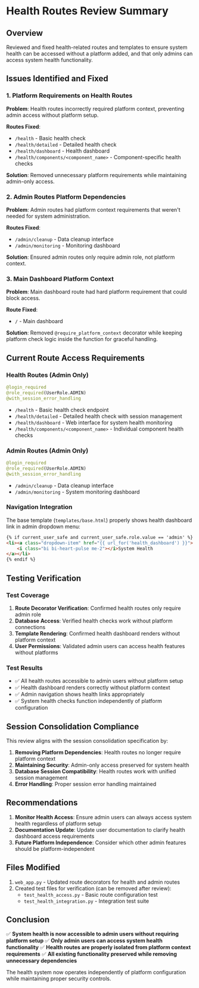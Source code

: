 # Health Routes Review Summary

## Overview
Reviewed and fixed health-related routes and templates to ensure system health can be accessed without a platform added, and that only admins can access system health functionality.

## Issues Identified and Fixed

### 1. Platform Requirements on Health Routes
**Problem**: Health routes incorrectly required platform context, preventing admin access without platform setup.

**Routes Fixed**:
- `/health` - Basic health check
- `/health/detailed` - Detailed health check  
- `/health/dashboard` - Health dashboard
- `/health/components/<component_name>` - Component-specific health checks

**Solution**: Removed unnecessary platform requirements while maintaining admin-only access.

### 2. Admin Routes Platform Dependencies
**Problem**: Admin routes had platform context requirements that weren't needed for system administration.

**Routes Fixed**:
- `/admin/cleanup` - Data cleanup interface
- `/admin/monitoring` - Monitoring dashboard

**Solution**: Ensured admin routes only require admin role, not platform context.

### 3. Main Dashboard Platform Context
**Problem**: Main dashboard route had hard platform requirement that could block access.

**Route Fixed**:
- `/` - Main dashboard

**Solution**: Removed `@require_platform_context` decorator while keeping platform check logic inside the function for graceful handling.

## Current Route Access Requirements

### Health Routes (Admin Only)
```python
@login_required
@role_required(UserRole.ADMIN)
@with_session_error_handling
```

- `/health` - Basic health check endpoint
- `/health/detailed` - Detailed health check with session management
- `/health/dashboard` - Web interface for system health monitoring
- `/health/components/<component_name>` - Individual component health checks

### Admin Routes (Admin Only)
```python
@login_required
@role_required(UserRole.ADMIN)
@with_session_error_handling
```

- `/admin/cleanup` - Data cleanup interface
- `/admin/monitoring` - System monitoring dashboard

### Navigation Integration
The base template (`templates/base.html`) properly shows health dashboard link in admin dropdown menu:
```html
{% if current_user_safe and current_user_safe.role.value == 'admin' %}
<li><a class="dropdown-item" href="{{ url_for('health_dashboard') }}">
    <i class="bi bi-heart-pulse me-2"></i>System Health
</a></li>
{% endif %}
```

## Testing Verification

### Test Coverage
1. **Route Decorator Verification**: Confirmed health routes only require admin role
2. **Database Access**: Verified health checks work without platform connections
3. **Template Rendering**: Confirmed health dashboard renders without platform context
4. **User Permissions**: Validated admin users can access health features without platforms

### Test Results
- ✅ All health routes accessible to admin users without platform setup
- ✅ Health dashboard renders correctly without platform context
- ✅ Admin navigation shows health links appropriately
- ✅ System health checks function independently of platform configuration

## Session Consolidation Compliance

This review aligns with the session consolidation specification by:

1. **Removing Platform Dependencies**: Health routes no longer require platform context
2. **Maintaining Security**: Admin-only access preserved for system health
3. **Database Session Compatibility**: Health routes work with unified session management
4. **Error Handling**: Proper session error handling maintained

## Recommendations

1. **Monitor Health Access**: Ensure admin users can always access system health regardless of platform setup
2. **Documentation Update**: Update user documentation to clarify health dashboard access requirements
3. **Future Platform Independence**: Consider which other admin features should be platform-independent

## Files Modified

1. `web_app.py` - Updated route decorators for health and admin routes
2. Created test files for verification (can be removed after review):
   - `test_health_access.py` - Basic route configuration test
   - `test_health_integration.py` - Integration test suite

## Conclusion

✅ **System health is now accessible to admin users without requiring platform setup**
✅ **Only admin users can access system health functionality**
✅ **Health routes are properly isolated from platform context requirements**
✅ **All existing functionality preserved while removing unnecessary dependencies**

The health system now operates independently of platform configuration while maintaining proper security controls.